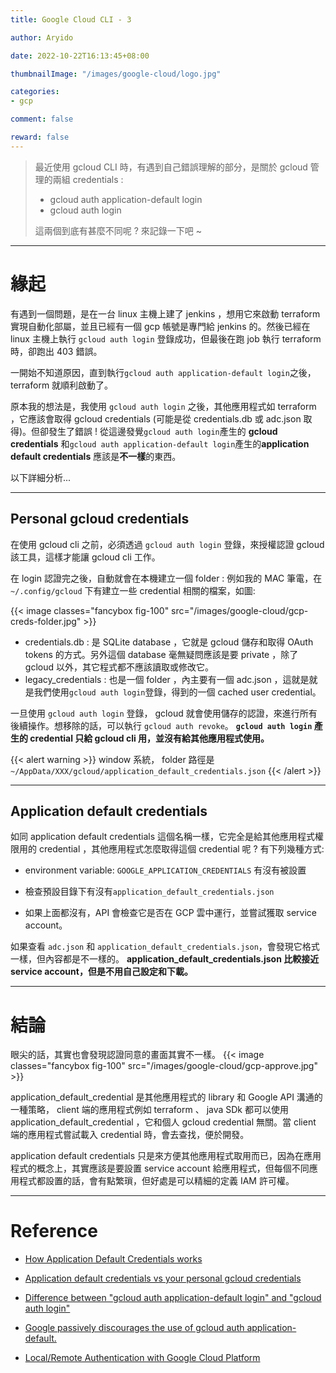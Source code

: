 ```yaml
---
title: Google Cloud CLI - 3

author: Aryido

date: 2022-10-22T16:13:45+08:00

thumbnailImage: "/images/google-cloud/logo.jpg"

categories:
- gcp

comment: false

reward: false
---
```

<!--BODY-->

> 最近使用 gcloud CLI 時，有遇到自己錯誤理解的部分，是關於 gcloud 管理的兩組 credentials :
> - gcloud auth application-default login
> - gcloud auth login
>
> 這兩個到底有甚麼不同呢 ? 來記錄一下吧 ~

<!--more-->

---

# 緣起
有遇到一個問題，是在一台 linux 主機上建了 jenkins ，想用它來啟動 terraform 實現自動化部屬，並且已經有一個 gcp 帳號是專門給 jenkins 的。然後已經在 linux 主機上執行 ```gcloud auth login``` 登錄成功，但最後在跑 job 執行 terraform 時，卻跑出 403 錯誤。

一開始不知道原因，直到執行```gcloud auth application-default login```之後，terraform 就順利啟動了。

原本我的想法是，我使用 ```gcloud auth login``` 之後，其他應用程式如 terraform ，它應該會取得 gcloud credentials (可能是從 credentials.db 或 adc.json 取得)。但卻發生了錯誤 ! 從這邊發覺```gcloud auth login```產生的 **gcloud credentials** 和```gcloud auth application-default login```產生的**application default credentials** 應該是**不一樣**的東西。

以下詳細分析...

---

## Personal gcloud credentials
在使用 gcloud cli 之前，必須透過 ```gcloud auth login``` 登錄，來授權認證 gcloud 該工具，這樣才能讓 gcloud cli 工作。

在 login 認證完之後，自動就會在本機建立一個 folder : 例如我的 MAC 筆電，在 ```~/.config/gcloud``` 下有建立一些 credential 相關的檔案，如圖:

{{< image classes="fancybox fig-100" src="/images/google-cloud/gcp-creds-folder.jpg" >}}
- credentials.db : 是 SQLite database ，它就是 gcloud 儲存和取得 OAuth tokens 的方式。另外這個 database 毫無疑問應該是要 private ，除了 gcloud 以外，其它程式都不應該讀取或修改它。
- legacy_credentials : 也是一個 folder ，內主要有一個 adc.json ，這就是就是我們使用```gcloud auth login```登錄，得到的一個 cached user credential。

一旦使用 ```gcloud auth login``` 登錄， gcloud 就會使用儲存的認證，來進行所有後續操作。想移除的話，可以執行 ```gcloud auth revoke```。 **```gcloud auth login``` 產生的 credential 只給 gcloud cli 用，並沒有給其他應用程式使用。**

{{< alert warning >}}
window 系統， folder 路徑是```~/AppData/XXX/gcloud/application_default_credentials.json```
{{< /alert >}}

---

## Application default credentials

如同 application default credentials 這個名稱一樣，它完全是給其他應用程式權限用的 credential ，其他應用程式怎麼取得這個 credential 呢 ? 有下列幾種方式:

- environment variable: ```GOOGLE_APPLICATION_CREDENTIALS``` 有沒有被設置

-  檢查預設目錄下有沒有```application_default_credentials.json```

-  如果上面都沒有，API 會檢查它是否在 GCP 雲中運行，並嘗試獲取 service account。


如果查看 ```adc.json``` 和 ```application_default_credentials.json```，會發現它格式一樣，但內容都是不一樣的。 **application_default_credentials.json 比較接近 service account，但是不用自己設定和下載。**

---

# 結論

眼尖的話，其實也會發現認證同意的畫面其實不一樣。
{{< image classes="fancybox fig-100" src="/images/google-cloud/gcp-approve.jpg" >}}

application_default_credential 是其他應用程式的 library 和 Google API 溝通的一種策略， client 端的應用程式例如 terraform 、 java SDk 都可以使用 application_default_credential ，它和個人 gcloud credential 無關。當 client 端的應用程式嘗試載入 credential 時，會去查找，便於開發。

application default credentials 只是來方便其他應用程式取用而已，因為在應用程式的概念上，其實應該是要設置 service account 給應用程式，但每個不同應用程式都設置的話，會有點繁瑣，但好處是可以精細的定義 IAM 許可權。

---

# Reference
- [How Application Default Credentials works](https://cloud.google.com/docs/authentication/application-default-credentials)


- [Application default credentials vs your personal gcloud credentials](https://jpassing.com/2020/01/14/google-application-default-credentials-vs-your-personal-gcloud-credentials/)

- [Difference between "gcloud auth application-default login" and "gcloud auth login"](https://stackoverflow.com/questions/53306131/difference-between-gcloud-auth-application-default-login-and-gcloud-auth-logi)

- [Google passively discourages the use of gcloud auth application-default.](https://stackoverflow.com/questions/72745805/warnings-because-of-user-credentials-without-quota-project)

- [Local/Remote Authentication with Google Cloud Platform](https://medium.com/google-cloud/local-remote-authentication-with-google-cloud-platform-afe3aa017b95)

